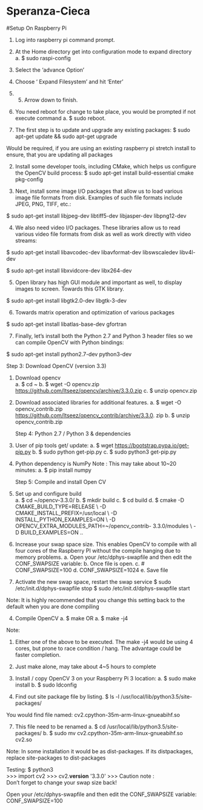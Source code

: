 # Speranza-Cieca

#Setup On Raspberry Pi

1.	Log into raspberry pi command prompt. 
2.	At the Home directory get into configuration mode to expand directory 
a. $ sudo raspi-config 
3.	Select the ‘advance Option’ 
4.	Choose ‘ Expand Filesystem’ and hit ‘Enter’ 
5.	5.   Arrow down to finish. 
6.  You need reboot for change to take place, you would be prompted if not execute command 
a. $ sudo reboot. 

1.	The first step is to update and upgrade any existing packages: 
$ sudo apt-get update && sudo apt-get upgrade 
 
Would be required, if you are using an existing raspberry pi stretch install to ensure, that you are updating all packages 
 
2.	Install some developer tools, including CMake, which helps us configure the OpenCV build process: 
        $  sudo apt-get install build-essential cmake pkg-config 
 
3.	Next, install some image I/O packages that allow us to load various image file formats from disk. Examples of such file formats include JPEG, PNG, TIFF, etc.: 
 
$ sudo apt-get install libjpeg-dev libtiff5-dev libjasper-dev libpng12-dev 
         
 
 
4.	We also need video I/O packages. These libraries allow us to read various video file formats from disk as well as work directly with video streams: 
 
$ sudo apt-get install libavcodec-dev libavformat-dev libswscaledev libv4l-dev 
 
$ sudo apt-get install libxvidcore-dev libx264-dev 
 
 
5.	Open library has high GUI module and important as well, to display images to screen. Towards this GTK library. 
 
$ sudo apt-get install libgtk2.0-dev libgtk-3-dev 
 
 
6.	Towards matrix operation and optimization of various packages 
 
 
$ sudo apt-get install libatlas-base-dev gfortran 
 
7.	Finally, let’s install both the Python 2.7 and Python 3 header files so we can compile OpenCV with Python bindings: 
          
$ sudo apt-get install python2.7-dev python3-dev 
 
Step 3: Download OpenCV (version 3.3) 
 
1.	Download opencv  
a.	$ cd ~ 
b.	$ wget -O opencv.zip https://github.com/Itseez/opencv/archive/3.3.0.zip 
c.	$ unzip opencv.zip 
 
2.	Download associated libraries  for additional features. 
a.	$ wget -O opencv_contrib.zip https://github.com/Itseez/opencv_contrib/archive/3.3.0. zip 
b.	$ unzip opencv_contrib.zip 
 
 	Step 4: Python 2.7 / Python 3 & dependencies 
 
1.	User of pip tools get/ update: 
a.	$ wget https://bootstrap.pypa.io/get-pip.py 
b.	$ sudo python get-pip.py 
c.	$ sudo python3 get-pip.py 
 
2.	Python dependency is NumPy 
Note : This may take about 10~20 minutes: 
a.	$ pip install numpy 
 
 	Step 5: Compile and install Open CV 
 
1.	Set up and configure build  
a.	$ cd ~/opencv-3.3.0/ 
b.	$ mkdir build 
c.	$ cd build 
d.	$ cmake -D CMAKE_BUILD_TYPE=RELEASE \ 
    -D CMAKE_INSTALL_PREFIX=/usr/local \ 
    -D INSTALL_PYTHON_EXAMPLES=ON \ 
    -D OPENCV_EXTRA_MODULES_PATH=~/opencv_contrib-
3.3.0/modules \ 
    -D BUILD_EXAMPLES=ON .. 
 
2.	Increase your swap space size. This enables OpenCV to compile with all four cores of the Raspberry PI without the compile hanging due to memory problems. 
a.	Open your /etc/dphys-swapfile  and then edit the CONF_SWAPSIZE  variable: 
b.	Once file is open. 
c.	# CONF_SWAPSIZE=100 
d.	CONF_SWAPSIZE=1024 
e.	Save file 
 
3.	Activate the new swap space, restart the swap service 
$ sudo /etc/init.d/dphys-swapfile stop 
$ sudo /etc/init.d/dphys-swapfile start 
 
Note:  It is highly recommended that you change this setting back to the default when you are done compiling 
 
4.	Compile OpenCV 
a. $ make 
      OR 
a. $ make -j4 
 
 Note:  
1.	Either one of the above to be executed. The make -j4 would be using 4 cores, but prone to race condition / hang. The advantage could be faster completion. 
2.	Just make alone, may take about 4~5 hours to complete 
 
5.	Install / copy OpenCV 3 on your Raspberry Pi 3 location: 
a.	$ sudo make install 
b.	$ sudo ldconfig 
 
 
6.	Find out site package file by listing. 
$ ls -l /usr/local/lib/python3.5/site-packages/ 
 
You would find file named: 
cv2.cpython-35m-arm-linux-gnueabihf.so 
 
7.	This file need to be renamed 
a.	$ cd /usr/local/lib/python3.5/site-packages/ 
b.	$ sudo mv cv2.cpython-35m-arm-linux-gnueabihf.so cv2.so 
 
Note: In some installation it would be as dist-packages. If its distpackages, replace site-packages to dist-packages 

Testing: 
      $ python3       
        >>> import cv2 
        >>> cv2.__version__ 
             '3.3.0' 
          >>> 
Caution note :  
Don’t forget to change your swap size back! 
 
Open your  /etc/dphys-swapfile  and then edit the  CONF_SWAPSIZE  variable:          CONF_SWAPSIZE=100 
